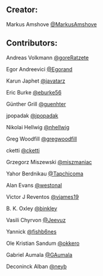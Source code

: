 Creator:
--------

Markus Amshove [@MarkusAmshove](https://github.com/MarkusAmshove)

Contributors:
-------------

Andreas Volkmann [@goreRatzete](https://github.com/goreRatzete)

Egor Andreevici [@Egorand](https://github.com/Egorand)

Karun Japhet [@javatarz](https://github.com/javatarz)

Eric Burke [@eburke56](https://github.com/eburke56)

Günther Grill [@guenhter](https://github.com/guenhter)

jpopadak [@jpopadak](https://github.com/jpopadak)

Nikolai Hellwig [@nhellwig](https://github.com/nhellwig)

Greg Woodfill [@gregwoodfill](https://github.com/gregwoodfill)

cketti [@cketti](https://github.com/cketti)

Grzegorz Miszewski [@miszmaniac](https://github.com/miszmaniac)

Yahor Berdnikau [@Tapchicoma](https://github.com/Tapchicoma)

Alan Evans [@westonal](https://github.com/westonal)

Victor J Reventos [@vjames19](https://github.com/vjames19)

B. K. Oxley [@binkley](https://github.com/binkley)

Vasili Chyrvon [@Jeevuz](https://github.com/Jeevuz)

Yannick [@fishb6nes](https://github.com/fishb6nes)

Ole Kristian Sandum [@okkero](https://github.com/okkero)

Gabriel Aumala [@GAumala](https://github.com/GAumala)

Deconinck Alban [@neyb](https://github.com/neyb)
